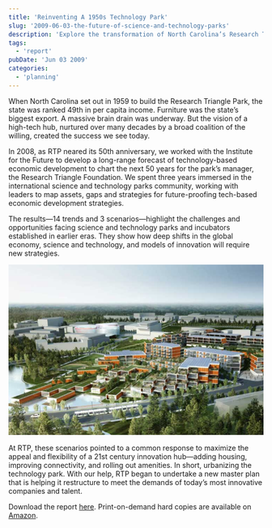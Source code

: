 ```yaml
---
title: 'Reinventing A 1950s Technology Park'
slug: '2009-06-03-the-future-of-science-and-technology-parks'
description: 'Explore the transformation of North Carolina’s Research Triangle Park from its 1950s origins to a modern tech hub. Discover how strategic planning and collaboration over decades helped overcome economic challenges and brain drain, shaping a prosperous future. Delve into the insights from a three-year study with the Institute for the Future, unveiling trends and scenarios that guide the evolution of legacy science and technology parks in today’s dynamic landscape.'
tags:
  - 'report'
pubDate: 'Jun 03 2009'
categories:
  - 'planning'
---
```


When North Carolina set out in 1959 to build the Research Triangle Park, the state was ranked 49th in per capita income. Furniture was the state’s biggest export. A massive brain drain was underway. But the vision of a high-tech hub, nurtured over many decades by a broad coalition of the willing, created the success we see today.

In 2008, as RTP neared its 50th anniversary, we worked with the Institute for the Future to develop a long-range forecast of technology-based economic development to chart the next 50 years for the park’s manager, the Research Triangle Foundation. We spent three years immersed in the international science and technology parks community, working with leaders to map assets, gaps and strategies for future-proofing tech-based economic development strategies.

The results—14 trends and 3 scenarios—highlight the challenges and opportunities facing science and technology parks and incubators established in earlier eras. They show how deep shifts in the global economy, science and technology, and models of innovation will require new strategies.

![](./1A-rtp-grimshaw.jpg)

At RTP, these scenarios pointed to a common response to maximize the appeal and flexibility of a 21st century innovation hub—adding housing, improving connectivity, and rolling out amenities. In short, urbanizing the technology park. With our help, RTP began to undertake a new master plan that is helping it restructure to meet the demands of today’s most innovative companies and talent.

Download the report [here](/public/pdf/1B-SR-1236-Future-Knowledge-Ecosystems.pdf). Print-on-demand hard copies are available on [Amazon](https://www.amazon.com/Future-Knowledge-Ecosystems-Anthony-Townsend/dp/B009AKLB86).
